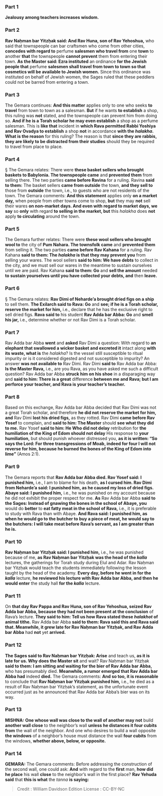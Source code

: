 
### Part 1
<b>Jealousy among teachers increases wisdom.</b>

### Part 2
<b>Rav Naḥman bar Yitzḥak said: And Rav Huna, son of Rav Yehoshua,</b> who said that townspeople can bar craftsmen who come from other cities, <b>concedes with regard to</b> perfume <b>salesmen who travel from</b> one <b>town</b> to another <b>that</b> the townspeople <b>cannot prevent</b> them from entering their town. <b>As the Master said: Ezra instituted</b> an ordinance <b>for the Jewish people that</b> perfume <b>salesmen shall travel from town to town so that cosmetics will be available to Jewish women.</b> Since this ordinance was instituted on behalf of Jewish women, the Sages ruled that these peddlers could not be barred from entering a town.

### Part 3
The Gemara continues: <b>And this matter</b> applies only to one who seeks <b>to travel</b> from town to town as a salesman. <b>But</b> if he wants <b>to establish</b> a shop, this ruling was <b>not</b> stated, and the townspeople can prevent him from doing so. <b>And if he is a Torah scholar he may even establish</b> a shop as a perfume salesman. This is <b>like that</b> incident in <b>which Rava permitted Rabbi Yoshiya and Rav Ovadya to establish</b> a shop <b>not</b> in accordance <b>with the <i>halakha</i>. What is the reason</b> for this ruling? The reason is that <b>since they are rabbis, they are likely to be distracted from their studies</b> should they be required to travel from place to place.

### Part 4
§ The Gemara relates: There were <b>these basket sellers who brought baskets to Babylonia. The townspeople came</b> and <b>prevented them</b> from selling there. The two parties <b>came before Ravina</b> for a ruling. Ravina <b>said to them:</b> The basket sellers <b>came from outside</b> the town, <b>and they sell to</b> those from <b>outside</b> the town, i.e., to guests who are not residents of the town. The Gemara comments: <b>And this statement</b> applies only <b>on a market day,</b> when people from other towns come to shop, <b>but</b> they may <b>not</b> sell their wares <b>on non-market days. And even with regard to market days, we say</b> so <b>only</b> with regard <b>to selling in the market, but</b> this <i>halakha</i> does <b>not</b> apply <b>to circulating</b> around the town.

### Part 5
The Gemara further relates: There were <b>these wool sellers who brought wool to</b> the city of <b>Pum Nahara. The townsfolk came</b> and <b>prevented them</b> from selling it. The two parties <b>came before Rav Kahana</b> for a ruling. Rav Kahana <b>said to them: The <i>halakha</i> is that they may prevent you</b> from selling your wares. The wool sellers <b>said to him: We have debts</b> to collect in the city, and we must sell our wares in the meantime to sustain ourselves until we are paid. Rav Kahana <b>said to them: Go</b> and <b>sell the amount</b> needed <b>to sustain yourselves until you have collected your debts, and</b> then <b>leave.</b>

### Part 6
§ The Gemara relates: <b>Rav Dimi of Neharde’a brought dried figs on a ship</b> to sell them. <b>The Exilarch said to Rava: Go</b> and <b>see; if he is a Torah scholar, reserve the market for him,</b> i.e., declare that he has the exclusive right to sell dried figs. <b>Rava said to</b> his student <b>Rav Adda bar Abba: Go</b> and <b>smell his jar,</b> i.e., determine whether or not Rav Dimi is a Torah scholar.

### Part 7
Rav Adda bar Abba <b>went</b> and <b>asked</b> Rav Dimi a question: With regard to <b>an elephant that swallowed a wicker basket and excreted it</b> intact along <b>with its waste, what is</b> the <i>halakha</i>? Is the vessel still susceptible to ritual impurity or is it considered digested and not susceptible to impurity? An answer <b>was not available to</b> Rav Dimi. Rav Dimi <b>said to</b> Rav Adda bar Abba: <b>Is the Master Rava,</b> i.e., are you Rava, as you have asked me such a difficult question? Rav Adda bar Abba <b>struck him on his shoe</b> in a disparaging way and <b>said to him: There is a great</b> difference <b>between me and Rava; but I am perforce your teacher, and Rava is your teacher’s teacher.</b>

### Part 8
Based on this exchange, Rav Adda bar Abba decided that Rav Dimi was not a great Torah scholar, and therefore <b>he did not reserve the market for him, and</b> Rav Dimi <b>lost his dried figs,</b> as they rotted. Rav Dimi <b>came before Rav Yosef</b> to complain, and <b>said to him: The Master</b> should <b>see what they did to me.</b> Rav Yosef <b>said to him: He Who did not delay</b> retribution for <b>the humiliation of the King of Edom should not delay</b> His response to <b>your humiliation,</b> but should punish whoever distressed you, <b>as it is written: “So says the Lord: For three transgressions of Moab, indeed for four I will not reverse for him, because he burned the bones of the King of Edom into lime”</b> (Amos 2:1).

### Part 9
The Gemara reports that <b>Rav Adda bar Abba died. Rav Yosef said: I punished him,</b> i.e., I am to blame for his death, <b>as I cursed him. Rav Dimi from Neharde’a said: I punished him, as he caused my loss of dried figs. Abaye said: I punished him,</b> i.e., he was punished on my account because he did not exhibit the proper respect for me. <b>As</b> Rav Adda bar Abba <b>said to the Sages: Instead of gnawing the bones in the school of Abaye, you</b> would do <b>better</b> to <b>eat fatty meat in the school of Rava,</b> i.e., it is preferable to study with Rava than with Abaye. <b>And Rava said: I punished him, as when he would go to the butcher to buy a piece of meat, he would say to the butchers: I will take meat before Rava’s servant, as I am greater than he is.</b>

### Part 10
<b>Rav Naḥman bar Yitzḥak said: I punished him,</b> i.e., he was punished because of me, <b>as Rav Naḥman bar Yitzḥak was the head of the <i>kalla</i></b> lectures, the gatherings for Torah study during Elul and Adar. Rav Naḥman bar Yitzḥak would teach the students immediately following the lesson taught by the head of the academy. <b>Every day, before he went in for the <i>kalla</i></b> lecture, <b>he reviewed his lecture with Rav Adda bar Abba, and then he would enter</b> the study hall <b>for the <i>kalla</i></b> lecture.

### Part 11
On <b>that day Rav Pappa and Rav Huna, son of Rav Yehoshua, seized Rav Adda bar Abba, because they had not been present at the conclusion</b> of Rava’s lecture. <b>They said to him: Tell us how Rava stated these <i>halakhot</i> of animal tithe.</b> Rav Adda bar Abba <b>said to them: Rava said this and Rava said that. Meanwhile, it grew late for Rav Naḥman bar Yitzḥak, and Rav Adda bar Abba</b> had <b>not</b> yet <b>arrived.</b>

### Part 12
<b>The Sages said to Rav Naḥman bar Yitzḥak: Arise</b> and teach us, <b>as it is late for us. Why does the Master sit</b> and wait? Rav Naḥman bar Yitzḥak <b>said to them: I am sitting and waiting for the bier of Rav Adda bar Abba,</b> who has presumably died. <b>Meanwhile, a rumor emerged that Rav Adda bar Abba had</b> indeed <b>died.</b> The Gemara comments: <b>And so too, it is reasonable</b> to conclude that <b>Rav Naḥman bar Yitzḥak punished him,</b> i.e., he died as a result of Rav Naḥman bar Yitzḥak’s statement, as the unfortunate event occurred just as he announced that Rav Adda bar Abba’s bier was on its way.

### Part 13
<strong>MISHNA:</strong> <b>One whose wall was close to the wall of another may not</b> build <b>another wall close</b> to the neighbor’s wall <b>unless he distances it four cubits from</b> the wall of the neighbor. And one who desires to build a wall opposite <b>the windows</b> of a neighbor’s house must distance the wall <b>four cubits</b> from the windows, <b>whether above, below, or opposite.</b>

### Part 14
<strong>GEMARA:</strong> The Gemara comments: Before addressing the construction of the second wall, one could ask: <b>And</b> with regard to the <b>first</b> man, <b>how did he place</b> his wall <b>close</b> to the neighbor’s wall in the first place? <b>Rav Yehuda said</b> that <b>this is what</b> the <i>tanna</i> <b>is saying:</b>

>Credit : William Davidson Edition
>License : CC-BY-NC